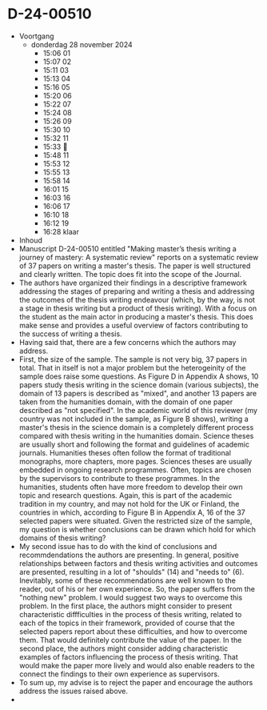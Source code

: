 # D-24-00510
- Voortgang 
	- donderdag 28 november 2024
		- 15:06 01
		- 15:07 02
		- 15:11 03
		- 15:13 04
		- 15:16 05
		- 15:20 06
		- 15:22 07
		- 15:24 08
		- 15:26 09
		- 15:30 10
		- 15:32 11
		- 15:33 🛑 
		- 15:48 11
		- 15:53 12
		- 15:55 13
		- 15:58 14
		- 16:01 15
		- 16:03 16
		- 16:06 17
		- 16:10 18
		- 16:12 19
		- 16:28 klaar
- Inhoud
- Manuscript D-24-00510 entitled "Making master’s thesis writing a journey of mastery: A systematic review" reports on a systematic review of 37 papers on writing a master's thesis. The paper is well structured and clearly written. The topic does fit into the scope of the Journal.  
- The authors have organized their findings in a descriptive framework addressing the stages of preparing and writing a thesis and addressing the outcomes of the thesis writing endeavour (which, by the way, is not a stage in thesis writing but a product of thesis writing). With a focus on the student as the main actor in producing a master's thesis.  This does make sense and provides a useful overview of factors contributing to the success of writing a thesis.
- Having said that, there are a few concerns which the authors may address.
- First, the size of the sample. The sample is not very big, 37 papers in total. That in itself is not a major  problem but the heterogeinity of the sample does raise some questions. As Figure D in Appendix A shows, 10 papers study thesis writing in the science domain (various subjects), the domain of 13 papers is described as "mixed", and another 13 papers are taken from the humanities domain, with the domain of one paper described as "not specified". In the academic world of this reviewer (my country was not included in the sample, as Figure B shows), writing a master's thesis in the science domain is a completely different process compared with thesis writing in the humanities domain. Science theses are usually short and following the format and guidelines of academic journals. Humanities theses often follow the format of traditional monographs, more chapters, more pages. Sciences theses are usually embedded in ongoing research programmes. Often, topics are chosen by the supervisors to contribute to these programmes. In the humanities, students often have more freedom to develop their own topic and research questions. Again, this is part of the academic tradition in my country, and may not hold for the UK or Finland, the countries in which, according to Figure B in Appendix A, 16 of the 37 selected papers were situated. Given the restricted size of the  sample,  my question is whether conclusions can be drawn which hold for which domains of thesis writing?
- My second issue has to do with the kind of conclusions and recommdendations the authors are presenting. In general, positive relationships between factors and thesis writing activities and outcomes are presented, resulting in a lot of "shoulds" (14) and "needs to" (6).  Inevitably,  some of these recommendations are well known to the reader, out of his or her own experience.  So, the paper suffers from the "nothing new" problem. I would suggest two ways to overcome this problem. In the first place, the authors might consider to present characteristic diffficulties in the process of thesis writing, related to each of the topics in their framework, provided of course that the selected papers report about these difficulties, and how to overcome them. That would definitely contribute the value of the paper.  In the second place, the authors might consider adding characteristic examples of factors influencing the process of thesis writing. That would make the paper more lively and would also enable readers to the connect the findings to their own experience as supervisors.
- To sum  up,  my advise is to reject the paper and encourage the authors address the issues raised above.
- 